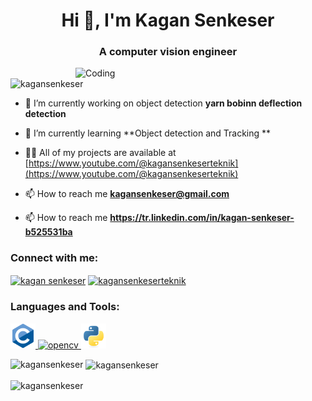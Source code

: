
<h1 align="center">Hi 👋, I'm Kagan Senkeser</h1>
<h3 align="center">A computer vision engineer</h3>

<img align="right" alt="Coding" width="400" src=https://media.tenor.com/BgjMvz_ELtsAAAAd/anime-dance.gif>

     
<p align="left"> <img src="https://komarev.com/ghpvc/?username=kagansenkeser&label=Profile%20views&color=0e75b6&style=flat" alt="kagansenkeser" /> </p>

- 🔭 I’m currently working on object detection **yarn bobinn deflection detection**

- 🌱 I’m currently learning   **Object detection and Tracking **

- 👨‍💻 All of my projects are available at [https://www.youtube.com/@kagansenkeserteknik](https://www.youtube.com/@kagansenkeserteknik)

- 📫 How to reach me **kagansenkeser@gmail.com**

- 📫 How to reach me **https://tr.linkedin.com/in/kagan-senkeser-b525531ba**


<h3 align="left">Connect with me:</h3>
<p align="left">
<a href="https://tr.linkedin.com/in/kagan-senkeser-b525531ba" target="blank"><img align="center" src="https://raw.githubusercontent.com/rahuldkjain/github-profile-readme-generator/master/src/images/icons/Social/linked-in-alt.svg" alt="kagan senkeser" height="30" width="40" /></a>
<a href="https://www.youtube.com/c/kagansenkeserteknik" target="blank"><img align="center" src="https://raw.githubusercontent.com/rahuldkjain/github-profile-readme-generator/master/src/images/icons/Social/youtube.svg" alt="kagansenkeserteknik" height="30" width="40" /></a>
</p>

<h3 align="left">Languages and Tools:</h3>
<p align="left"> <a href="https://www.cprogramming.com/" target="_blank" rel="noreferrer"> <img src="https://raw.githubusercontent.com/devicons/devicon/master/icons/c/c-original.svg" alt="c" width="40" height="40"/> </a> <a href="https://opencv.org/" target="_blank" rel="noreferrer"> <img src="https://www.vectorlogo.zone/logos/opencv/opencv-icon.svg" alt="opencv" width="40" height="40"/> </a> <a href="https://www.python.org" target="_blank" rel="noreferrer"> <img src="https://raw.githubusercontent.com/devicons/devicon/master/icons/python/python-original.svg" alt="python" width="40" height="40"/> </a> </p>

<p><img align="left" src="https://github-readme-stats.vercel.app/api/top-langs?username=kagansenkeser&show_icons=true&locale=en&layout=compact" alt="kagansenkeser" /></p>

<p>&nbsp;<img align="center" src="https://github-readme-stats.vercel.app/api?username=kagansenkeser&show_icons=true&locale=en" alt="kagansenkeser" /></p>

<p><img align="center" src="https://github-readme-streak-stats.herokuapp.com/?user=kagansenkeser&" alt="kagansenkeser" /></p>

